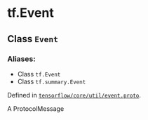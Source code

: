 <div itemscope itemtype="http://developers.google.com/ReferenceObject">
<meta itemprop="name" content="tf.Event" />
<meta itemprop="path" content="Stable" />
</div>

# tf.Event

## Class `Event`



### Aliases:

* Class `tf.Event`
* Class `tf.summary.Event`



Defined in [`tensorflow/core/util/event.proto`](/code/stable/tensorflow/core/util/event.proto).

A ProtocolMessage

